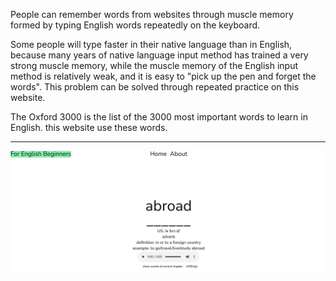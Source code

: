 People can remember words from websites through muscle memory formed by typing English words repeatedly on the keyboard.

Some people will type faster in their native language than in English, because many years of native language input method has trained a very strong muscle memory, while the muscle memory of the English input method is relatively weak, and it is easy to "pick up the pen and forget the words". This problem can be solved through repeated practice on this website.

The Oxford 3000 is the list of the 3000 most important words to learn in English. this website use these words.

---

![alt text](webpageshot.jpg)
